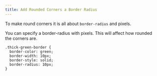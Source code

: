 ```yaml
---
title: Add Rounded Corners a Border Radius
---
```

To make round corners it is all about `border-radius` and pixels.

You can specify a border-radius with pixels. This will affect how rounded the corners are.

    .thick-green-border {
      border-color: green;
      border-width: 10px;
      border-style: solid;
      border-radius: 10px;
    }
